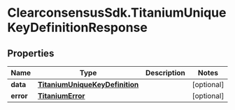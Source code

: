# ClearconsensusSdk.TitaniumUniqueKeyDefinitionResponse

## Properties

Name | Type | Description | Notes
------------ | ------------- | ------------- | -------------
**data** | [**TitaniumUniqueKeyDefinition**](TitaniumUniqueKeyDefinition.md) |  | [optional] 
**error** | [**TitaniumError**](TitaniumError.md) |  | [optional] 


